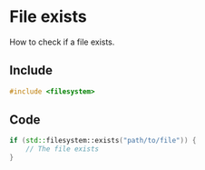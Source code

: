 # File exists

How to check if a file exists.

## Include

````C++
#include <filesystem>
````

## Code

````C++
if (std::filesystem::exists("path/to/file")) {
    // The file exists
}
````
